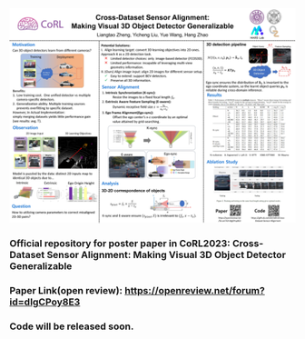 ![](assets/camera_ready_poster.jpg)
### Official repository for poster paper in CoRL2023: Cross-Dataset Sensor Alignment: Making Visual 3D Object Detector Generalizable
### Paper Link(open review): https://openreview.net/forum?id=dIgCPoy8E3
### Code will be released soon.